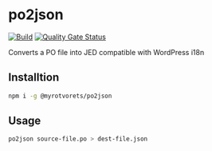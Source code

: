 # po2json

[![Build](https://github.com/myrotvorets/po2json/actions/workflows/build.yml/badge.svg)](https://github.com/myrotvorets/po2json/actions/workflows/build.yml)
[![Quality Gate Status](https://sonarcloud.io/api/project_badges/measure?project=myrotvorets_po2json&metric=alert_status)](https://sonarcloud.io/dashboard?id=myrotvorets_po2json)

Converts a PO file into JED compatible with WordPress i18n

## Installtion

```bash
npm i -g @myrotvorets/po2json
```

## Usage

```bash
po2json source-file.po > dest-file.json
```
